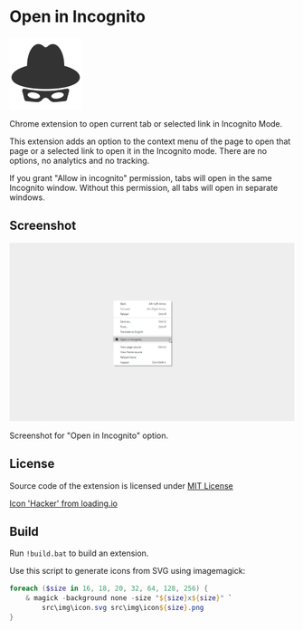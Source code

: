 # Open in Incognito

![Logotype](./src/img/icon128.png)

Chrome extension to open current tab or selected link in Incognito Mode.

This extension adds an option to the context menu of the page to open that page
or a selected link to open it in the Incognito mode.
There are no options, no analytics and no tracking.

If you grant "Allow in incognito" permission, tabs will open in the same
Incognito window. Without this permission, all tabs will open in
separate windows.

## Screenshot

![Screenshot for "Open in Incognito" option](./store/screenshot1.png)

Screenshot for "Open in Incognito" option.

## License

Source code of the extension is licensed under [MIT License](./LICENSE)

[Icon 'Hacker' from loading.io](https://loading.io/icon/)

## Build

Run `!build.bat` to build an extension.

Use this script to generate icons from SVG using imagemagick:
```powershell
foreach ($size in 16, 18, 20, 32, 64, 128, 256) {
    & magick -background none -size "${size}x${size}" `
        src\img\icon.svg src\img\icon${size}.png
}
```
